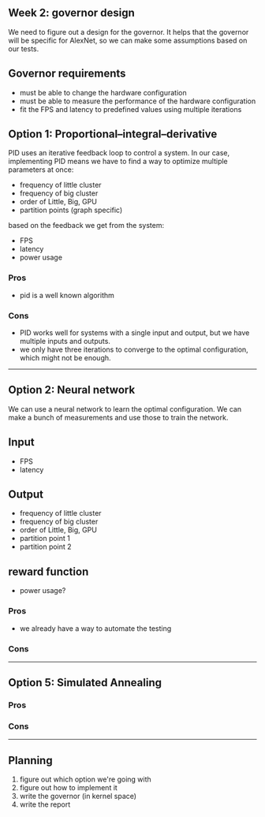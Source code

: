 Week 2: governor design
---
We need to figure out a design for the governor.
It helps that the governor will be specific for AlexNet,
so we can make some assumptions based on our tests.

## Governor requirements
- must be able to change the hardware configuration
- must be able to measure the performance of the hardware configuration
- fit the FPS and latency to predefined values using multiple iterations

## Option 1: Proportional–integral–derivative
PID uses an iterative feedback loop to control a system.
In our case, implementing PID means we have to find a way to optimize multiple parameters at once:
- frequency of little cluster
- frequency of big cluster
- order of Little, Big, GPU
- partition points (graph specific)

based on the feedback we get from the system:
- FPS
- latency
- power usage

### Pros
- pid is a well known algorithm

### Cons
- PID works well for systems with a single input and output, but we have multiple inputs and outputs.
- we only have three iterations to converge to the optimal configuration, which might not be enough.
---

## Option 2: Neural network
We can use a neural network to learn the optimal configuration.
We can make a bunch of measurements and use those to train the network.

## Input
- FPS
- latency

## Output
- frequency of little cluster
- frequency of big cluster
- order of Little, Big, GPU
- partition point 1
- partition point 2

## reward function
- power usage?

### Pros
- we already have a way to automate the testing

### Cons


---

## Option 5: Simulated Annealing

### Pros

### Cons

---

## Planning
1. figure out which option we're going with
2. figure out how to implement it
3. write the governor (in kernel space)
4. write the report

